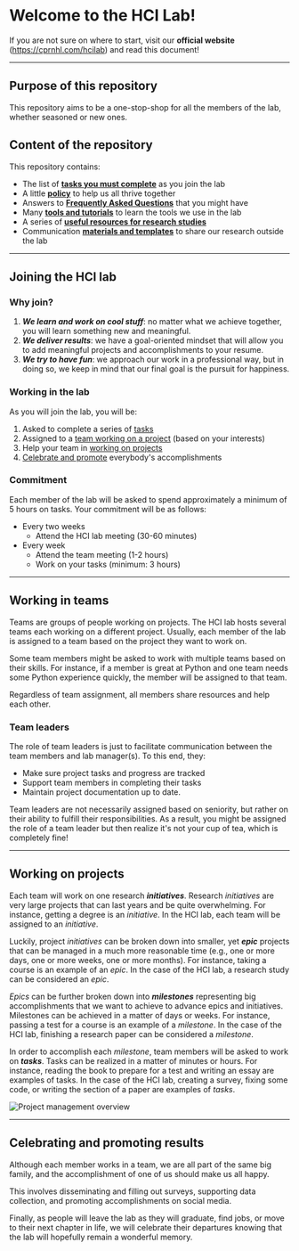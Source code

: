 # Welcome to the HCI Lab!

If you are not sure on where to start, visit our **official website** (https://cprnhl.com/hcilab) and read this document!

---
## Purpose of this repository
This repository aims to be a one-stop-shop for all the members of the lab, whether seasoned or new ones.

## Content of the repository
This repository contains:
- The list of **[tasks you must complete](./tasks.md)** as you join the lab
- A little **[policy](./policy.md)** to help us all thrive together
- Answers to **[Frequently Asked Questions](./faq.md)** that you might have
- Many **[tools and tutorials](./tools-tutorials.md)** to learn the tools we use in the lab
- A series of **[useful resources for research studies](./resources/research_study.md)**
- Communication **[materials and templates](./communication.md)** to share our research outside the lab

---
## Joining the HCI lab

### Why join?
1. ***We learn and work on cool stuff***: no matter what we achieve together, you will learn something new and meaningful.
2. ***We deliver results***: we have a goal-oriented mindset that will allow you to add meaningful projects and accomplishments to your resume. 
3. ***We try to have fun***: we approach our work in a professional way, but in doing so, we keep in mind that our final goal is the pursuit for happiness.

### Working in the lab
As you will join the lab, you will be:
1. Asked to complete a series of [tasks](./tasks.md)
2. Assigned to a [team working on a project](#teamwork) (based on your interests)
3. Help your team in [working on projects](#working-on-projects)
4. [Celebrate and promote](#celebrating-accomplishments) everybody's accomplishments

### Commitment
Each member of the lab will be asked to spend approximately a minimum of 5 hours on tasks. Your commitment will be as follows:
- Every two weeks
  - Attend the HCI lab meeting (30-60 minutes) 
- Every week
  - Attend the team meeting (1-2 hours)
  - Work on your tasks (minimum: 3 hours)

---
## Working in teams
Teams are groups of people working on projects. The HCI lab hosts several teams each working on a different project. Usually, each member of the lab is assigned to a team based on the project they want to work on.

Some team members might be asked to work with multiple teams based on their skills. For instance, if a member is great at Python and one team needs some Python experience quickly, the member will be assigned to that team.

Regardless of team assignment, all members share resources and help each other.

### Team leaders
The role of team leaders is just to facilitate communication between the team members and lab manager(s). To this end, they:
- Make sure project tasks and progress are tracked
- Support team members in completing their tasks
- Maintain project documentation up to date.

Team leaders are not necessarily assigned based on seniority, but rather on their ability to fulfill their responsibilities. As a result, you might be assigned the role of a team leader but then realize it's not your cup of tea, which is completely fine!

---
## Working on projects
Each team will work on one research ***initiatives***. Research *initiatives* are very large projects that can last years and be quite overwhelming. For instance, getting a degree is an *initiative*. In the HCI lab, each team will be assigned to an *initiative*.

Luckily, project *initiatives* can be broken down into smaller, yet ***epic*** projects that can be managed in a much more reasonable time (e.g., one or more days, one or more weeks, one or more months). For instance, taking a course is an example of an *epic*. In the case of the HCI lab, a research study can be considered an *epic*.

*Epics* can be further broken down into ***milestones*** representing big accomplishments that we want to achieve to advance epics and initiatives. Milestones can be achieved in a matter of days or weeks. For instance, passing a test for a course is an example of a *milestone*. In the case of the HCI lab, finishing a research paper can be considered a *milestone*.

In order to accomplish each *milestone*, team members will be asked to work on ***tasks***. Tasks can be realized in a matter of minutes or hours. For instance, reading the book to prepare for a test and writing an essay are examples of tasks.  In the case of the HCI lab, creating a survey, fixing some code, or writing the section of a paper are examples of *tasks*.

![Project management overview](https://github.com/NKU-HCI-lab/resources-hci-lab/blob/main/assets/agile_overview.gif?raw=true)

---
## Celebrating and promoting results
Although each member works in a team, we are all part of the same big family, and the accomplishment of one of us should make us all happy.

This involves disseminating and filling out surveys, supporting data collection, and promoting accomplishments on social media.

Finally, as people will leave the lab as they will graduate, find jobs, or move to their next chapter in life, we will celebrate their departures knowing that the lab will hopefully remain a wonderful memory.
